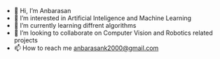 - 👋 Hi, I’m Anbarasan
- 👀 I’m interested in Artificial Inteligence and Machine Learning
- 🌱 I’m currently learning diffrent algorithms
- 💞️ I’m looking to collaborate on Computer Vision and Robotics related projects
- 📫 How to reach me anbarasank2000@gmail.com
<!---
anbarasank2000/anbarasank2000 is a ✨ special ✨ repository because its `README.md` (this file) appears on your GitHub profile.
You can click the Preview link to take a look at your changes.
--->
